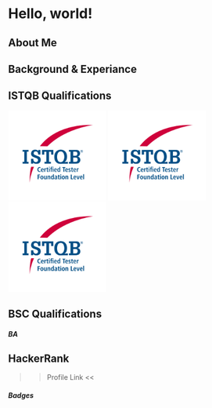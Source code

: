 <html lang="en">
  <head>
    <meta charset="utf-8">
    <meta name="viewport" content="width=device-width, initial-scale=1">
    <link href="https://cdn.jsdelivr.net/npm/bootstrap@5.3.3/dist/css/bootstrap.min.css" rel="stylesheet" integrity="sha384-QWTKZyjpPEjISv5WaRU9OFeRpok6YctnYmDr5pNlyT2bRjXh0JMhjY6hW+ALEwIH" crossorigin="anonymous">
  </head>
  <body>
    <h1>Hello, world!</h1>


## About Me

## Background & Experiance

## ISTQB Qualifications
<p float="left">
  <img src="https://github.com/MarkJamesKemp/MarkJamesKemp/blob/main/CTFL.png?raw=true" alt="drawing" width="200"/>
  <img src="https://github.com/MarkJamesKemp/MarkJamesKemp/blob/main/CTFL.png?raw=true" alt="drawing" width="200"/>
  <img src="https://github.com/MarkJamesKemp/MarkJamesKemp/blob/main/CTFL.png?raw=true" alt="drawing" width="200"/>
</p>

## BSC Qualifications

##### BA

## HackerRank 

>> Profile Link <<

##### Badges
</html>
